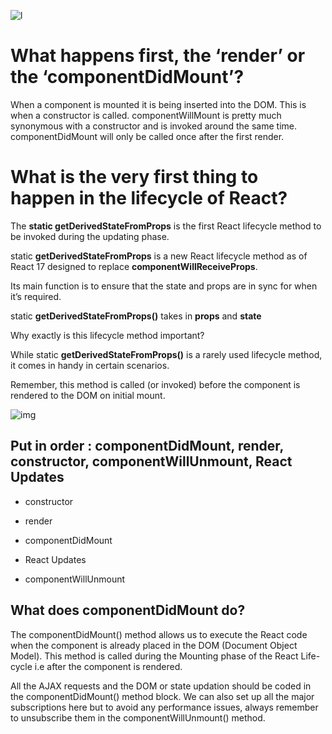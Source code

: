 

![l](https://miro.medium.com/max/2000/0*0saPKFiTUk6W3FYp)

# What happens first, the ‘render’ or the ‘componentDidMount’?

When a component is mounted it is being inserted into the DOM. This is when a constructor is called. componentWillMount is pretty much synonymous with a constructor and is invoked around the same time. componentDidMount will only be called once after the first render.

# What is the very first thing to happen in the lifecycle of React?

The **static getDerivedStateFromProps** is the first React lifecycle method to be invoked during the updating phase.

static **getDerivedStateFromProps** is a new React lifecycle method as of React 17 designed to replace **componentWillReceiveProps**.

Its main function is to ensure that the state and props are in sync for when it’s required.

static **getDerivedStateFromProps()** takes in **props** and **state**

Why exactly is this lifecycle method important?

 While static **getDerivedStateFromProps()** is a rarely used lifecycle method, it comes in handy in certain scenarios.

Remember, this method is called (or invoked) before the component is rendered to the DOM on initial mount.

![img](https://i.stack.imgur.com/tQhSG.png)

##  Put in order : **componentDidMount, render, constructor, componentWillUnmount, React Updates**


- constructor

- render

- componentDidMount

- React Updates

- componentWillUnmount

## What does componentDidMount do?

The componentDidMount() method allows us to execute the React code when the component is already placed in the DOM (Document Object Model). This method is called during the Mounting phase of the React Life-cycle i.e after the component is rendered.

All the AJAX requests and the DOM or state updation should be coded in the componentDidMount() method block. We can also set up all the major subscriptions here but to avoid any performance issues, always remember to unsubscribe them in the componentWillUnmount() method.

